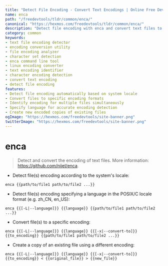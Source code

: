 ```yaml
---
title: "Detect File Encoding - Convert Text Encodings | Online Free DevTools by Hexmos"
name: enca
path: "/freedevtools/tldr/common/enca/"
canonical: "https://hexmos.com/freedevtools/tldr/common/enca/"
description: "Detect file encoding with enca and convert text files to different encodings easily. Identify encoding and convert for cross-platform compatibility. Free online tool, no registration required."
category: common
keywords:
- text file encoding detector
- encoding conversion utility
- file encoding analyzer
- character set detection
- enca command line tool
- linux encoding converter
- text encoding identifier
- character encoding detection
- convert text encoding
- detect file encoding
features:
- Detect file encoding automatically based on system locale
- Convert files to specific encoding formats
- Identify encoding for multiple files simultaneously
- Specify language for accurate encoding detection
- Create new encoded copies of existing files
ogImage: "https://hexmos.com/freedevtools/site-banner.png"
twitterImage: "https://hexmos.com/freedevtools/site-banner.png"
---
```


# enca

> Detect and convert the encoding of text files.
> More information: <https://github.com/nijel/enca>.

- Detect file(s) encoding according to the system's locale:

`enca {{path/to/file1 path/to/file2 ...}}`

- Detect file(s) encoding specifying a language in the POSIX/C locale format (e.g. zh_CN, en_US):

`enca {{[-L|--language]}} {{language}} {{path/to/file1 path/to/file2 ...}}`

- Convert file(s) to a specific encoding:

`enca {{[-L|--language]}} {{language}} {{[-x|--convert-to]}} {{to_encoding}} {{path/to/file1 path/to/file2 ...}}`

- Create a copy of an existing file using a different encoding:

`enca {{[-L|--language]}} {{language}} {{[-x|--convert-to]}} {{to_encoding}} < {{original_file}} > {{new_file}}`
